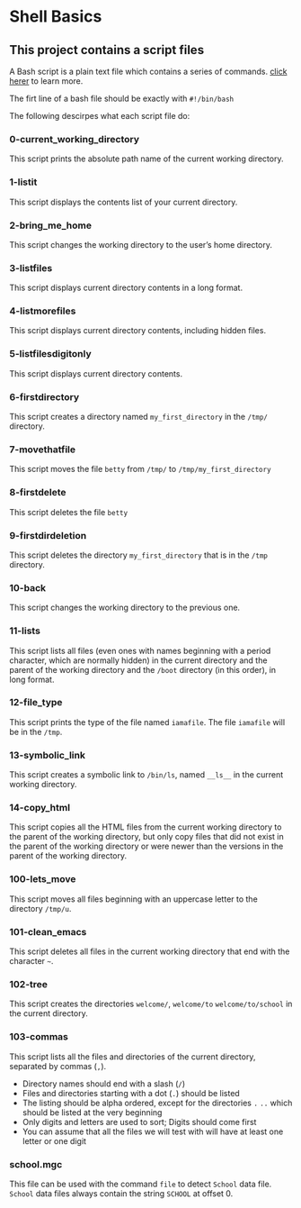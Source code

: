 # Shell Basics

## This project contains a script files

A Bash script is a plain text file which contains a series of commands. [click herer](https://ryanstutorials.net/bash-scripting-tutorial/bash-script.php) to learn more.

The firt line of a bash file should be exactly with `#!/bin/bash`

The following descirpes what each script file do:

### 0-current_working_directory

This script prints the absolute path name of the current working directory.

### 1-listit

This script displays the contents list of your current directory.

### 2-bring_me_home

This script changes the working directory to the user’s home directory.

### 3-listfiles

This script displays current directory contents in a long format.

### 4-listmorefiles

This script displays current directory contents, including hidden files.

### 5-listfilesdigitonly

This script displays current directory contents.

### 6-firstdirectory

This script creates a directory named `my_first_directory` in the `/tmp/` directory.

### 7-movethatfile

This script moves the file `betty` from `/tmp/` to `/tmp/my_first_directory`

### 8-firstdelete

This script deletes the file `betty`

### 9-firstdirdeletion

This script deletes the directory `my_first_directory` that is in the `/tmp` directory.

### 10-back

This script changes the working directory to the previous one.

### 11-lists

This script lists all files (even ones with names beginning with a period character, which are normally hidden) in the current directory and the parent of the working directory and the `/boot` directory (in this order), in long format.

### 12-file_type

This script prints the type of the file named `iamafile`. The file `iamafile` will be in the `/tmp`.

### 13-symbolic_link

This script creates a symbolic link to `/bin/ls`, named `__ls__` in the current working directory.

### 14-copy_html

This script copies all the HTML files from the current working directory to the parent of the working directory, but only copy files that did not exist in the parent of the working directory or were newer than the versions in the parent of the working directory.

### 100-lets_move

This script moves all files beginning with an uppercase letter to the directory `/tmp/u`.

### 101-clean_emacs

This script deletes all files in the current working directory that end with the character `~`.

### 102-tree

This script creates the directories `welcome/`, `welcome/to` `welcome/to/school`  in the current directory.

### 103-commas

This script lists all the files and directories of the current directory, separated by commas (`,`).

- Directory names should end with a slash (`/`)
- Files and directories starting with a dot (`.`) should be listed
- The listing should be alpha ordered, except for the directories `.` `..` which should be listed at the very beginning
- Only digits and letters are used to sort; Digits should come first
- You can assume that all the files we will test with will have at least one letter or one digit

### school.mgc

This file can be used with the command `file` to detect `School` data file. `School` data files always contain the string `SCHOOL` at offset 0.


